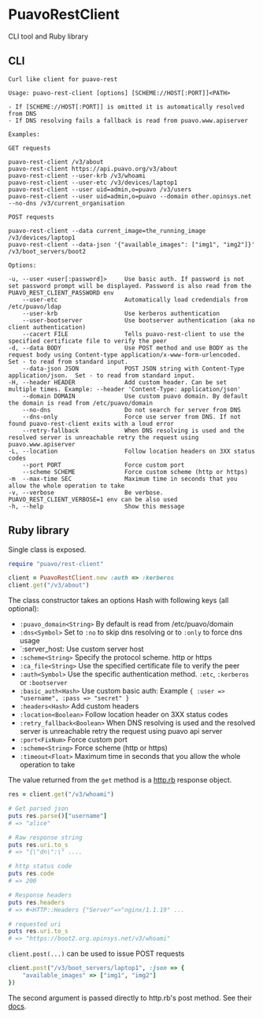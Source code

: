 
# PuavoRestClient

CLI tool and Ruby library

## CLI

    Curl like client for puavo-rest

    Usage: puavo-rest-client [options] [SCHEME://HOST[:PORT]]<PATH>

    - If [SCHEME://HOST[:PORT]] is omitted it is automatically resolved from DNS
    - If DNS resolving fails a fallback is read from puavo.www.apiserver

    Examples:

    GET requests

    puavo-rest-client /v3/about
    puavo-rest-client https://api.puavo.org/v3/about
    puavo-rest-client --user-krb /v3/whoami
    puavo-rest-client --user-etc /v3/devices/laptop1
    puavo-rest-client --user uid=admin,o=puavo /v3/users
    puavo-rest-client --user uid=admin,o=puavo --domain other.opinsys.net --no-dns /v3/current_organisation

    POST requests

    puavo-rest-client --data current_image=the_running_image /v3/devices/laptop1
    puavo-rest-client --data-json '{"available_images": ["img1", "img2"]}' /v3/boot_servers/boot2

    Options:

    -u, --user <user[:password]>     Use basic auth. If password is not set password prompt will be displayed. Password is also read from the PUAVO_REST_CLIENT_PASSWORD env
        --user-etc                   Automatically load credendials from /etc/puavo/ldap
        --user-krb                   Use kerberos authentication
        --user-bootserver            Use bootserver authentication (aka no client authentication)
        --cacert FILE                Tells puavo-rest-client to use the specified certificate file to verify the peer
    -d, --data BODY                  Use POST method and use BODY as the request body using Content-type application/x-www-form-urlencoded.  Set - to read from standard input.
        --data-json JSON             POST JSON string with Content-Type application/json.  Set - to read from standard input.
    -H, --header HEADER              Add custom header. Can be set multiple times. Example: --header 'Content-Type: application/json'
        --domain DOMAIN              Use custom puavo domain. By default the domain is read from /etc/puavo/domain
        --no-dns                     Do not search for server from DNS
        --dns-only                   Force use server from DNS. If not found puavo-rest-client exits with a loud error
        --retry-fallback             When DNS resolving is used and the resolved server is unreachable retry the request using puavo.www.apiserver
    -L, --location                   Follow location headers on 3XX status codes
        --port PORT                  Force custom port
        --scheme SCHEME              Force custom scheme (http or https)
    -m  --max-time SEC               Maximum time in seconds that you allow the whole operation to take
    -v, --verbose                    Be verbose. PUAVO_REST_CLIENT_VERBOSE=1 env can be also used
    -h, --help                       Show this message


## Ruby library

Single class is exposed.

```ruby
require "puavo/rest-client"

client = PuavoRestClient.new :auth => :kerberos
client.get("/v3/about")
```

The class constructor takes an options Hash with following keys (all optional):

- `:puavo_domain<String>` By default is read from /etc/puavo/domain
- `:dns<Symbol>` Set to `:no` to skip dns resolving or to `:only` to force dns usage
- `:server_host<String>: Use custom server host
- `:scheme<String>` Specify the protocol scheme. http or https
- `:ca_file<String>` Use the specified certificate file to verify the peer
- `:auth<Symbol>` Use the specific authentication method. `:etc`, `:kerberos` or `:bootserver`
- `:basic_auth<Hash>` Use custom basic auth: Example `{ :user => "username", :pass => "secret" }`
- `:headers<Hash>` Add custom headers
- `:location<Boolean>` Follow location header on 3XX status codes
- `:retry_fallback<Boolean>` When DNS resolving is used and the resolved server is unreachable retry the request using puavo api server
- `:port<FixNum>` Force custom port
- `:scheme<String>` Force scheme (http or https)
- `:timeout<Float>` Maximum time in seconds that you allow the whole operation to take


The value returned from the `get` method is a [http.rb] response object.

```ruby
res = client.get("/v3/whoami")

# Get parsed json
puts res.parse()["username"]
# => "alice"

# Raw response string
puts res.uri.to_s
# => "{\"dn\":\" ....

# http status code
puts res.code
# => 200

# Response headers
puts res.headers
# => #<HTTP::Headers {"Server"=>"nginx/1.1.19" ...

# requested uri
puts res.uri.to_s
# => "https://boot2.org.opinsys.net/v3/whoami"
```

`client.post(...)` can be used to issue POST requests

```ruby
client.post("/v3/boot_servers/laptop1", :json => {
    "available_images" => ["img1", "img2"]
})
```
The second argument is passed directly to http.rb's post method. See their
[docs](https://github.com/httprb/http.rb#post-requests).


[http.rb]: https://github.com/httprb/http.rb

